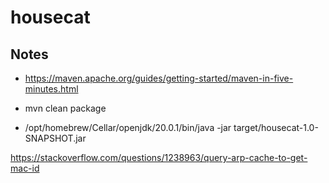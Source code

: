 # housecat

## Notes
- https://maven.apache.org/guides/getting-started/maven-in-five-minutes.html

- mvn clean package
- /opt/homebrew/Cellar/openjdk/20.0.1/bin/java -jar target/housecat-1.0-SNAPSHOT.jar

https://stackoverflow.com/questions/1238963/query-arp-cache-to-get-mac-id
